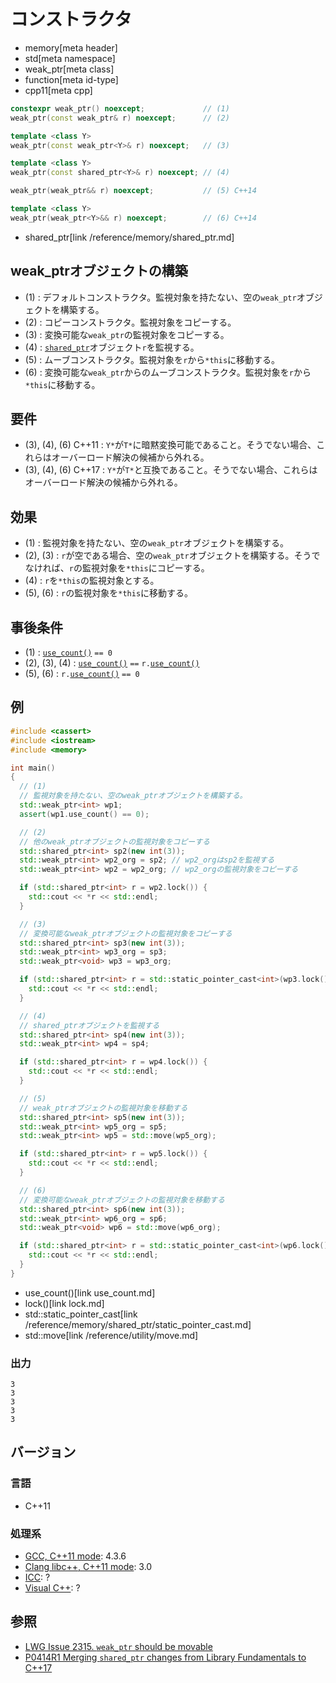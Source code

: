 # コンストラクタ
* memory[meta header]
* std[meta namespace]
* weak_ptr[meta class]
* function[meta id-type]
* cpp11[meta cpp]

```cpp
constexpr weak_ptr() noexcept;             // (1)
weak_ptr(const weak_ptr& r) noexcept;      // (2)

template <class Y>
weak_ptr(const weak_ptr<Y>& r) noexcept;   // (3)

template <class Y>
weak_ptr(const shared_ptr<Y>& r) noexcept; // (4)

weak_ptr(weak_ptr&& r) noexcept;           // (5) C++14

template <class Y>
weak_ptr(weak_ptr<Y>&& r) noexcept;        // (6) C++14
```
* shared_ptr[link /reference/memory/shared_ptr.md]


## weak_ptrオブジェクトの構築
- (1) : デフォルトコンストラクタ。監視対象を持たない、空の`weak_ptr`オブジェクトを構築する。
- (2) : コピーコンストラクタ。監視対象をコピーする。
- (3) : 変換可能な`weak_ptr`の監視対象をコピーする。
- (4) : [`shared_ptr`](/reference/memory/shared_ptr.md)オブジェクト`r`を監視する。
- (5) : ムーブコンストラクタ。監視対象を`r`から`*this`に移動する。
- (6) : 変換可能な`weak_ptr`からのムーブコンストラクタ。監視対象を`r`から`*this`に移動する。

## 要件
- (3), (4), (6) C++11 : `Y*`が`T*`に暗黙変換可能であること。そうでない場合、これらはオーバーロード解決の候補から外れる。
- (3), (4), (6) C++17 : `Y*`が`T*`と互換であること。そうでない場合、これらはオーバーロード解決の候補から外れる。


## 効果
- (1) : 監視対象を持たない、空の`weak_ptr`オブジェクトを構築する。
- (2), (3) : `r`が空である場合、空の`weak_ptr`オブジェクトを構築する。そうでなければ、`r`の監視対象を`*this`にコピーする。
- (4) : `r`を`*this`の監視対象とする。
- (5), (6) : `r`の監視対象を`*this`に移動する。


## 事後条件
- (1) : [`use_count()`](use_count.md) `== 0`
- (2), (3), (4) : [`use_count()`](use_count.md) `==` `r.`[`use_count()`](use_count.md)
- (5), (6) : `r.`[`use_count()`](use_count.md) `== 0`


## 例
```cpp
#include <cassert>
#include <iostream>
#include <memory>

int main()
{
  // (1)
  // 監視対象を持たない、空のweak_ptrオブジェクトを構築する。
  std::weak_ptr<int> wp1;
  assert(wp1.use_count() == 0);

  // (2)
  // 他のweak_ptrオブジェクトの監視対象をコピーする
  std::shared_ptr<int> sp2(new int(3));
  std::weak_ptr<int> wp2_org = sp2; // wp2_orgはsp2を監視する
  std::weak_ptr<int> wp2 = wp2_org; // wp2_orgの監視対象をコピーする

  if (std::shared_ptr<int> r = wp2.lock()) {
    std::cout << *r << std::endl;
  }

  // (3)
  // 変換可能なweak_ptrオブジェクトの監視対象をコピーする
  std::shared_ptr<int> sp3(new int(3));
  std::weak_ptr<int> wp3_org = sp3;
  std::weak_ptr<void> wp3 = wp3_org;

  if (std::shared_ptr<int> r = std::static_pointer_cast<int>(wp3.lock())) {
    std::cout << *r << std::endl;
  }

  // (4)
  // shared_ptrオブジェクトを監視する
  std::shared_ptr<int> sp4(new int(3));
  std::weak_ptr<int> wp4 = sp4;

  if (std::shared_ptr<int> r = wp4.lock()) {
    std::cout << *r << std::endl;
  }

  // (5)
  // weak_ptrオブジェクトの監視対象を移動する
  std::shared_ptr<int> sp5(new int(3));
  std::weak_ptr<int> wp5_org = sp5;
  std::weak_ptr<int> wp5 = std::move(wp5_org);

  if (std::shared_ptr<int> r = wp5.lock()) {
    std::cout << *r << std::endl;
  }

  // (6)
  // 変換可能なweak_ptrオブジェクトの監視対象を移動する
  std::shared_ptr<int> sp6(new int(3));
  std::weak_ptr<int> wp6_org = sp6;
  std::weak_ptr<void> wp6 = std::move(wp6_org);

  if (std::shared_ptr<int> r = std::static_pointer_cast<int>(wp6.lock())) {
    std::cout << *r << std::endl;
  }
}
```
* use_count()[link use_count.md]
* lock()[link lock.md]
* std::static_pointer_cast[link /reference/memory/shared_ptr/static_pointer_cast.md]
* std::move[link /reference/utility/move.md]

### 出力
```
3
3
3
3
3
```

## バージョン
### 言語
- C++11

### 処理系
- [GCC, C++11 mode](/implementation.md#gcc): 4.3.6
- [Clang libc++, C++11 mode](/implementation.md#clang): 3.0
- [ICC](/implementation.md#icc): ?
- [Visual C++](/implementation.md#visual_cpp): ?

## 参照
- [LWG Issue 2315. `weak_ptr` should be movable](http://www.open-std.org/jtc1/sc22/wg21/docs/lwg-defects.html#2315)
- [P0414R1 Merging `shared_ptr` changes from Library Fundamentals to C++17](http://www.open-std.org/jtc1/sc22/wg21/docs/papers/2016/p0414r1.html)
